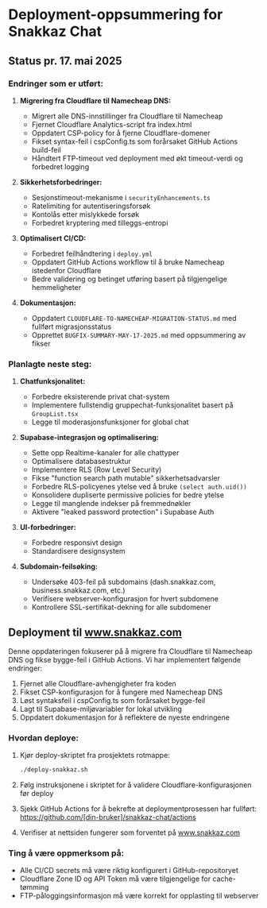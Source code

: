 # Deployment-oppsummering for Snakkaz Chat

## Status pr. 17. mai 2025

### Endringer som er utført:
1. **Migrering fra Cloudflare til Namecheap DNS:**
   - Migrert alle DNS-innstillinger fra Cloudflare til Namecheap
   - Fjernet Cloudflare Analytics-script fra index.html
   - Oppdatert CSP-policy for å fjerne Cloudflare-domener
   - Fikset syntax-feil i cspConfig.ts som forårsaket GitHub Actions build-feil
   - Håndtert FTP-timeout ved deployment med økt timeout-verdi og forbedret logging

2. **Sikkerhetsforbedringer:**
   - Sesjonstimeout-mekanisme i `securityEnhancements.ts`
   - Ratelimiting for autentiseringsforsøk
   - Kontolås etter mislykkede forsøk
   - Forbedret kryptering med tilleggs-entropi

3. **Optimalisert CI/CD:**
   - Forbedret feilhåndtering i `deploy.yml`
   - Oppdatert GitHub Actions workflow til å bruke Namecheap istedenfor Cloudflare
   - Bedre validering og betinget utføring basert på tilgjengelige hemmeligheter

4. **Dokumentasjon:**
   - Oppdatert `CLOUDFLARE-TO-NAMECHEAP-MIGRATION-STATUS.md` med fullført migrasjonsstatus
   - Opprettet `BUGFIX-SUMMARY-MAY-17-2025.md` med oppsummering av fikser

### Planlagte neste steg:
1. **Chatfunksjonalitet:**
   - Forbedre eksisterende privat chat-system 
   - Implementere fullstendig gruppechat-funksjonalitet basert på `GroupList.tsx`
   - Legge til moderasjonsfunksjoner for global chat

2. **Supabase-integrasjon og optimalisering:**
   - Sette opp Realtime-kanaler for alle chattyper
   - Optimalisere databasestruktur 
   - Implementere RLS (Row Level Security)
   - Fikse "function search path mutable" sikkerhetsadvarsler
   - Forbedre RLS-policyenes ytelse ved å bruke `(select auth.uid())`
   - Konsolidere dupliserte permissive policies for bedre ytelse
   - Legge til manglende indekser på fremmednøkler
   - Aktivere "leaked password protection" i Supabase Auth
   
3. **UI-forbedringer:**
   - Forbedre responsivt design
   - Standardisere designsystem

4. **Subdomain-feilsøking:**
   - Undersøke 403-feil på subdomains (dash.snakkaz.com, business.snakkaz.com, etc.)
   - Verifisere webserver-konfigurasjon for hvert subdomene
   - Kontrollere SSL-sertifikat-dekning for alle subdomener

## Deployment til www.snakkaz.com

Denne oppdateringen fokuserer på å migrere fra Cloudflare til Namecheap DNS og fikse bygge-feil i GitHub Actions. Vi har implementert følgende endringer:

1. Fjernet alle Cloudflare-avhengigheter fra koden
2. Fikset CSP-konfigurasjon for å fungere med Namecheap DNS
3. Løst syntaksfeil i cspConfig.ts som forårsaket bygge-feil
4. Lagt til Supabase-miljøvariabler for lokal utvikling
5. Oppdatert dokumentasjon for å reflektere de nyeste endringene

### Hvordan deploye:

1. Kjør deploy-skriptet fra prosjektets rotmappe:
   ```bash
   ./deploy-snakkaz.sh
   ```

2. Følg instruksjonene i skriptet for å validere Cloudflare-konfigurasjonen før deploy

3. Sjekk GitHub Actions for å bekrefte at deploymentprosessen har fullført:
   https://github.com/[din-bruker]/snakkaz-chat/actions

4. Verifiser at nettsiden fungerer som forventet på www.snakkaz.com

### Ting å være oppmerksom på:

- Alle CI/CD secrets må være riktig konfigurert i GitHub-repositoryet
- Cloudflare Zone ID og API Token må være tilgjengelige for cache-tømming
- FTP-påloggingsinformasjon må være korrekt for opplasting til webserver
